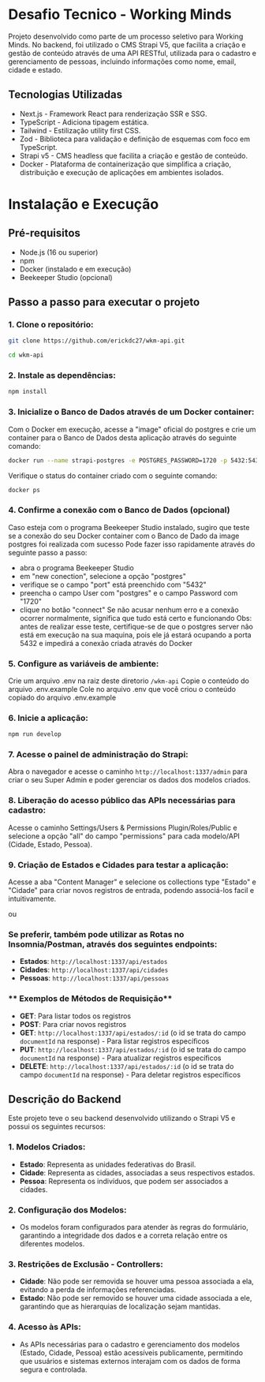 # Desafio Tecnico - Working Minds

Projeto desenvolvido como parte de um processo seletivo para Working Minds.
No backend, foi utilizado o CMS Strapi V5, que facilita a criação e gestão de conteúdo através de uma API RESTful, utilizada para o cadastro e gerenciamento de pessoas, incluindo informações como nome, email, cidade e estado.

## Tecnologias Utilizadas

- Next.js - Framework React para renderização SSR e SSG.
- TypeScript - Adiciona tipagem estática.
- Tailwind - Estilização utility first CSS.
- Zod - Biblioteca para validação e definição de esquemas com foco em TypeScript.
- Strapi v5 - CMS headless que facilita a criação e gestão de conteúdo.
- Docker - Plataforma de containerização que simplifica a criação, distribuição e execução de aplicações em ambientes isolados.

# Instalação e Execução

## Pré-requisitos

- Node.js (16 ou superior)
- npm
- Docker (instalado e em execução)
- Beekeeper Studio (opcional)

## Passo a passo para executar o projeto

### 1. Clone o repositório:
```bash
git clone https://github.com/erickdc27/wkm-api.git
```
```bash
cd wkm-api
```
### 2. Instale as dependências:
```bash
npm install
```
### 3. Inicialize o Banco de Dados através de um Docker container:
Com o Docker em execução, acesse a "image" oficial do postgres e crie um container para o Banco de Dados desta aplicação através do seguinte comando:
```bash
docker run --name strapi-postgres -e POSTGRES_PASSWORD=1720 -p 5432:5432 -d postgres
```
Verifique o status do container criado com o seguinte comando:
```bash
docker ps
```

### 4. Confirme a conexão com o Banco de Dados (opcional)
Caso esteja com o programa Beekeeper Studio instalado, sugiro que teste se a conexão do seu Docker container com o Banco de Dado da image postgres foi realizada com sucesso
Pode fazer isso rapidamente através do seguinte passo a passo:
- abra o programa Beekeeper Studio
- em "new conection", selecione a opção "postgres"
- verifique se o campo "port" está preenchido com "5432"
- preencha o campo User com "postgres" e o campo Password com "1720"
- clique no botão "connect"
Se não acusar nenhum erro e a conexão ocorrer normalmente, significa que tudo está certo e funcionando
Obs: antes de realizar esse teste, certifique-se de que o postgres server não está em execução na sua maquina, pois ele já estará ocupando a porta 5432 e impedirá a conexão criada através do Docker

### 5. Configure as variáveis de ambiente:
Crie um arquivo .env na raiz deste diretorio `/wkm-api`
Copie o conteúdo do arquivo .env.example
Cole no arquivo .env que você criou o conteúdo copiado do arquivo .env.example

### 6. Inicie a aplicação:
```bash
npm run develop
```
### 7. Acesse o painel de administração do Strapi:
Abra o navegador e acesse o caminho `http://localhost:1337/admin` para criar o seu Super Admin e poder gerenciar os dados dos modelos criados.

### 8. Liberação do acesso público das APIs necessárias para cadastro:
Acesse o caminho Settings/Users & Permissions Plugin/Roles/Public e selecione a opção "all" do campo "permissions" para cada modelo/API (Cidade, Estado, Pessoa).

### 9. Criação de Estados e Cidades para testar a aplicação:
Acesse a aba "Content Manager" e selecione os collections type "Estado" e "Cidade" para criar novos registros de entrada, podendo associá-los facil e intuitivamente.

ou

### Se preferir, também pode utilizar as Rotas no Insomnia/Postman, através dos seguintes endpoints:

- **Estados**: `http://localhost:1337/api/estados`
- **Cidades**: `http://localhost:1337/api/cidades`
- **Pessoas**: `http://localhost:1337/api/pessoas`

### ** Exemplos de Métodos de Requisição**

- **GET**: Para listar todos os registros
- **POST**: Para criar novos registros
- **GET**: `http://localhost:1337/api/estados/:id` (o id se trata do campo `documentId` na response) - Para listar registros específicos
- **PUT**: `http://localhost:1337/api/estados/:id` (o id se trata do campo `documentId` na response) - Para atualizar registros específicos
- **DELETE**: `http://localhost:1337/api/estados/:id` (o id se trata do campo `documentId` na response) - Para deletar registros específicos

## Descrição do Backend

Este projeto teve o seu backend desenvolvido utilizando o Strapi V5 e possui os seguintes recursos:

### 1. Modelos Criados:

   - **Estado**: Representa as unidades federativas do Brasil.
   - **Cidade**: Representa as cidades, associadas a seus respectivos estados.
   - **Pessoa**: Representa os indivíduos, que podem ser associados a cidades.

### 2. Configuração dos Modelos:

   - Os modelos foram configurados para atender às regras do formulário, garantindo a integridade dos dados e a correta relação entre os diferentes modelos.

### 3. Restrições de Exclusão - Controllers:

   - **Cidade**: Não pode ser removida se houver uma pessoa associada a ela, evitando a perda de informações referenciadas.
   - **Estado**: Não pode ser removido se houver uma cidade associada a ele, garantindo que as hierarquias de localização sejam mantidas.

### 4. Acesso às APIs:
   - As APIs necessárias para o cadastro e gerenciamento dos modelos (Estado, Cidade, Pessoa) estão acessíveis publicamente, permitindo que usuários e sistemas externos interajam com os dados de forma segura e controlada.
